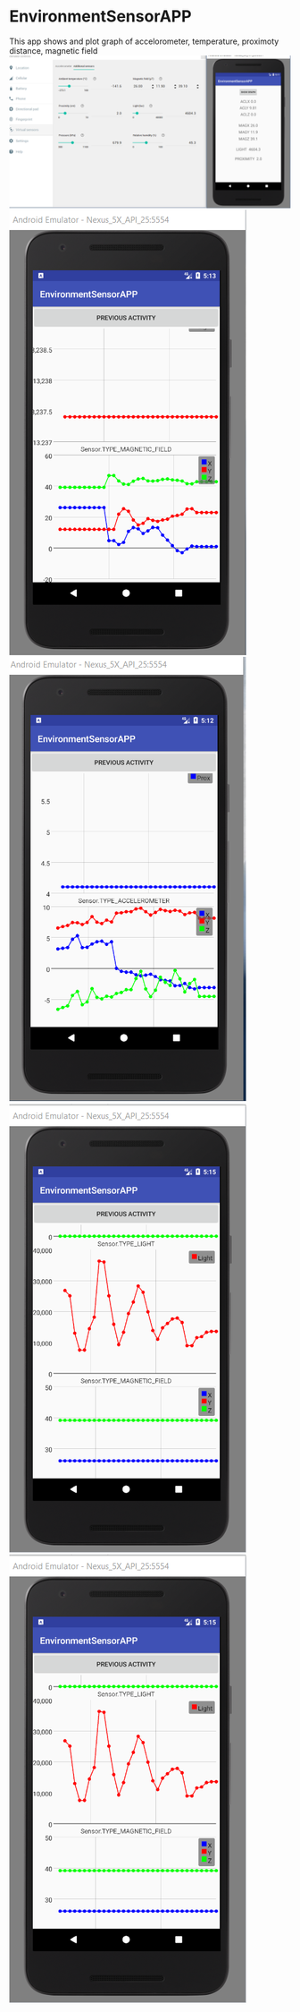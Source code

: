 # EnvironmentSensorAPP
This app shows and plot graph of accelorometer, temperature, proximoty distance, magnetic field
![](Screenshot1.png)
![](Screenshot2.png)
![](Screenshot3.png)
![](Screenshot4.png)
![](Screenshot5.png)
